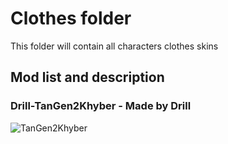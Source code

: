 # Clothes folder
This folder will contain all characters clothes skins

## Mod list and description

### Drill-TanGen2Khyber - Made by Drill
![TanGen2Khyber](https://i.imgur.com/B9OfUaH.png)